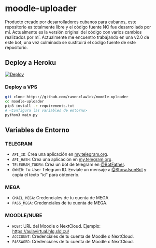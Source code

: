 # moodle-uploader

Producto creado por desarrolladores cubanos para cubanos, este repositorio es totalmente libre y el código fuente NO fue desarrollado por mí.
Actualmente es la versión original del código con varios cambios realizados por mí. Actualmente me encuentro trabajando en una v2.0 de este bot, una vez culminada se sustituirá el código fuente de este repositorio.

## Deploy a Heroku
[![Deploy](https://www.herokucdn.com/deploy/button.svg)](https://heroku.com/deploy?template=https://github.com/kaildavid/PRUEBA1)

### Deploy a VPS

```sh
git clone https://github.com/ravenclawldz/moodle-uploader
cd moodle-uploader
pip3 install -r requirements.txt
# <Configura las variables de entorno>
python3 main.py
```

## Variables de Entorno
### TELEGRAM
- `API_ID`: Crea una aplicación en [my.telegram.org](https://my.telegram.org).
- `API_HASH`: Crea una aplicación en [my.telegram.org](https://my.telegram.org).
- `TELEGRAM_TOKEN`: Crea un bot de telegram en [@BotFather](https://t.me/BotFather).
- `OWNER`: Tu User Telegram ID. Enviale un mensaje a [@ShowJsonBot](https://t.me/ShowJsonBot) y copia el texto "id" para obtenerlo.
### MEGA
- `GMAIL_MEGA`: Credenciales de tu cuenta de MEGA.
- `PASS_MEGA`: Credenciales de tu cuenta de MEGA.
### MOODLE/NUBE
- `HOST`: URL del Moodle o NextCloud. Ejemplo: https://aulavirtual.hlg.sld.cu/
- `ACCCOUNT`: Credenciales de tu cuenta de Moodle o NextCloud.
- `PASSWORD`: Credenciales de tu cuenta de Moodle o NextCloud.
